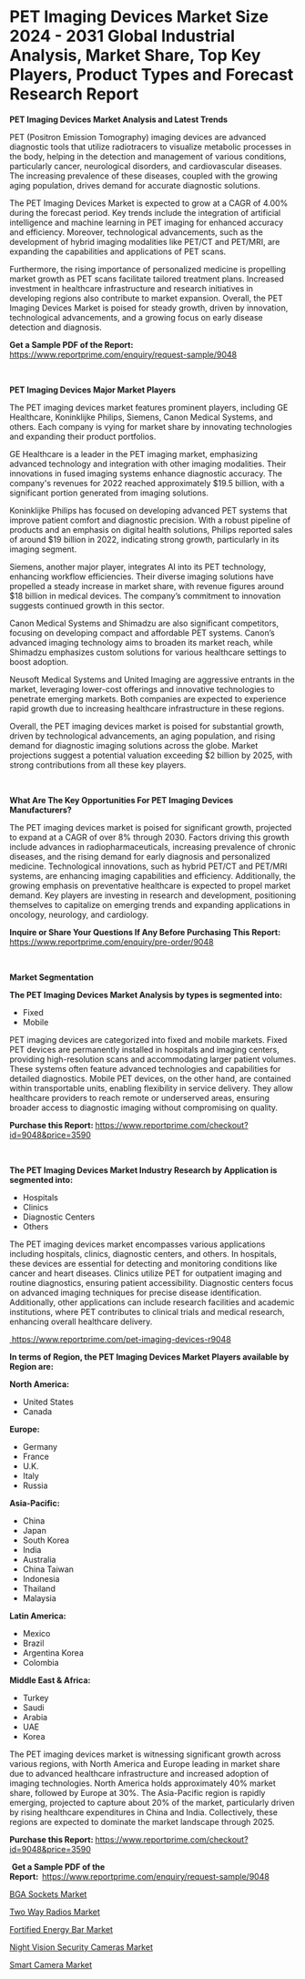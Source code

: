 <p><h1>PET Imaging Devices Market Size 2024 - 2031 Global Industrial Analysis, Market Share, Top Key Players, Product Types and Forecast Research Report</h1></p><p><strong>PET Imaging Devices Market Analysis and Latest Trends</strong></p>
<p><p>PET (Positron Emission Tomography) imaging devices are advanced diagnostic tools that utilize radiotracers to visualize metabolic processes in the body, helping in the detection and management of various conditions, particularly cancer, neurological disorders, and cardiovascular diseases. The increasing prevalence of these diseases, coupled with the growing aging population, drives demand for accurate diagnostic solutions.</p><p>The PET Imaging Devices Market is expected to grow at a CAGR of 4.00% during the forecast period. Key trends include the integration of artificial intelligence and machine learning in PET imaging for enhanced accuracy and efficiency. Moreover, technological advancements, such as the development of hybrid imaging modalities like PET/CT and PET/MRI, are expanding the capabilities and applications of PET scans.</p><p>Furthermore, the rising importance of personalized medicine is propelling market growth as PET scans facilitate tailored treatment plans. Increased investment in healthcare infrastructure and research initiatives in developing regions also contribute to market expansion. Overall, the PET Imaging Devices Market is poised for steady growth, driven by innovation, technological advancements, and a growing focus on early disease detection and diagnosis.</p></p>
<p><strong>Get a Sample PDF of the Report:&nbsp;</strong> <a href="https://www.reportprime.com/enquiry/request-sample/9048?utm_campaign=1944&utm_medium=2&utm_source=Github&utm_content=ia&utm_term=25122024&utm_id=pet-imaging-devices">https://www.reportprime.com/enquiry/request-sample/9048</a></p>
<p>&nbsp;</p>
<p><strong>PET Imaging Devices Major Market Players</strong></p>
<p><p>The PET imaging devices market features prominent players, including GE Healthcare, Koninklijke Philips, Siemens, Canon Medical Systems, and others. Each company is vying for market share by innovating technologies and expanding their product portfolios.</p><p>GE Healthcare is a leader in the PET imaging market, emphasizing advanced technology and integration with other imaging modalities. Their innovations in fused imaging systems enhance diagnostic accuracy. The company's revenues for 2022 reached approximately $19.5 billion, with a significant portion generated from imaging solutions.</p><p>Koninklijke Philips has focused on developing advanced PET systems that improve patient comfort and diagnostic precision. With a robust pipeline of products and an emphasis on digital health solutions, Philips reported sales of around $19 billion in 2022, indicating strong growth, particularly in its imaging segment.</p><p>Siemens, another major player, integrates AI into its PET technology, enhancing workflow efficiencies. Their diverse imaging solutions have propelled a steady increase in market share, with revenue figures around $18 billion in medical devices. The company’s commitment to innovation suggests continued growth in this sector.</p><p>Canon Medical Systems and Shimadzu are also significant competitors, focusing on developing compact and affordable PET systems. Canon’s advanced imaging technology aims to broaden its market reach, while Shimadzu emphasizes custom solutions for various healthcare settings to boost adoption.</p><p>Neusoft Medical Systems and United Imaging are aggressive entrants in the market, leveraging lower-cost offerings and innovative technologies to penetrate emerging markets. Both companies are expected to experience rapid growth due to increasing healthcare infrastructure in these regions.</p><p>Overall, the PET imaging devices market is poised for substantial growth, driven by technological advancements, an aging population, and rising demand for diagnostic imaging solutions across the globe. Market projections suggest a potential valuation exceeding $2 billion by 2025, with strong contributions from all these key players.</p></p>
<p>&nbsp;</p>
<p><strong>What Are The Key Opportunities For PET Imaging Devices Manufacturers?</strong></p>
<p><p>The PET imaging devices market is poised for significant growth, projected to expand at a CAGR of over 8% through 2030. Factors driving this growth include advances in radiopharmaceuticals, increasing prevalence of chronic diseases, and the rising demand for early diagnosis and personalized medicine. Technological innovations, such as hybrid PET/CT and PET/MRI systems, are enhancing imaging capabilities and efficiency. Additionally, the growing emphasis on preventative healthcare is expected to propel market demand. Key players are investing in research and development, positioning themselves to capitalize on emerging trends and expanding applications in oncology, neurology, and cardiology.</p></p>
<p><strong>Inquire or Share Your Questions If Any Before Purchasing This Report:</strong> <a href="https://www.reportprime.com/enquiry/pre-order/9048?utm_campaign=1944&utm_medium=2&utm_source=Github&utm_content=ia&utm_term=25122024&utm_id=pet-imaging-devices">https://www.reportprime.com/enquiry/pre-order/9048</a></p>
<p>&nbsp;</p>
<p><strong>Market Segmentation</strong></p>
<p><strong>The PET Imaging Devices Market Analysis by types is segmented into:</strong></p>
<p><ul><li>Fixed</li><li>Mobile</li></ul></p>
<p><p>PET imaging devices are categorized into fixed and mobile markets. Fixed PET devices are permanently installed in hospitals and imaging centers, providing high-resolution scans and accommodating larger patient volumes. These systems often feature advanced technologies and capabilities for detailed diagnostics. Mobile PET devices, on the other hand, are contained within transportable units, enabling flexibility in service delivery. They allow healthcare providers to reach remote or underserved areas, ensuring broader access to diagnostic imaging without compromising on quality.</p></p>
<p><strong>Purchase this Report:&nbsp;</strong><a href="https://www.reportprime.com/checkout?id=9048&price=3590&utm_campaign=1944&utm_medium=2&utm_source=Github&utm_content=ia&utm_term=25122024&utm_id=pet-imaging-devices">https://www.reportprime.com/checkout?id=9048&price=3590</a></p>
<p>&nbsp;</p>
<p><strong>The PET Imaging Devices Market Industry Research by Application is segmented into:</strong></p>
<p><ul><li>Hospitals</li><li>Clinics</li><li>Diagnostic Centers</li><li>Others</li></ul></p>
<p><p>The PET imaging devices market encompasses various applications including hospitals, clinics, diagnostic centers, and others. In hospitals, these devices are essential for detecting and monitoring conditions like cancer and heart diseases. Clinics utilize PET for outpatient imaging and routine diagnostics, ensuring patient accessibility. Diagnostic centers focus on advanced imaging techniques for precise disease identification. Additionally, other applications can include research facilities and academic institutions, where PET contributes to clinical trials and medical research, enhancing overall healthcare delivery.</p></p>
<p><a href="https://www.reportprime.com/pet-imaging-devices-r9048?utm_campaign=1944&utm_medium=2&utm_source=Github&utm_content=ia&utm_term=25122024&utm_id=pet-imaging-devices">&nbsp;https://www.reportprime.com/pet-imaging-devices-r9048</a></p>
<p><strong>In terms of Region, the PET Imaging Devices Market Players available by Region are:</strong></p>
<p>
    <p> <strong> North America: </strong>
        <ul>
            <li>United States</li>
            <li>Canada</li>
        </ul>
        </p> 
    <p> <strong> Europe: </strong>
        <ul>
            <li>Germany</li>
            <li>France</li>
            <li>U.K.</li>
            <li>Italy</li>
            <li>Russia</li>
        </ul>
        </p> 
    <p> <strong> Asia-Pacific: </strong>
        <ul>
            <li>China</li>
            <li>Japan</li>
            <li>South Korea</li>
            <li>India</li>
            <li>Australia</li>
            <li>China Taiwan</li>
            <li>Indonesia</li>
            <li>Thailand</li>
            <li>Malaysia</li>
        </ul>
        </p> 
    <p> <strong> Latin America: </strong>
        <ul>
            <li>Mexico</li>
            <li>Brazil</li>
            <li>Argentina Korea</li>
            <li>Colombia</li>
        </ul>
        </p> 
    <p> <strong> Middle East & Africa: </strong>
        <ul>
            <li>Turkey</li>
            <li>Saudi</li>
            <li>Arabia</li>
            <li>UAE</li>
            <li>Korea</li>
        </ul>
    </p>
    </p>
<p><p>The PET imaging devices market is witnessing significant growth across various regions, with North America and Europe leading in market share due to advanced healthcare infrastructure and increased adoption of imaging technologies. North America holds approximately 40% market share, followed by Europe at 30%. The Asia-Pacific region is rapidly emerging, projected to capture about 20% of the market, particularly driven by rising healthcare expenditures in China and India. Collectively, these regions are expected to dominate the market landscape through 2025.</p></p>
<p><strong>Purchase this Report: </strong><a href="https://www.reportprime.com/checkout?id=9048&price=3590&utm_campaign=1944&utm_medium=2&utm_source=Github&utm_content=ia&utm_term=25122024&utm_id=pet-imaging-devices">https://www.reportprime.com/checkout?id=9048&price=3590</a></p>
<p>&nbsp;<strong>Get a Sample PDF of the Report:&nbsp;&nbsp;</strong><a href="https://www.reportprime.com/enquiry/request-sample/9048?utm_campaign=1944&utm_medium=2&utm_source=Github&utm_content=ia&utm_term=25122024&utm_id=pet-imaging-devices">https://www.reportprime.com/enquiry/request-sample/9048</a></p>
<p><strong></strong></p>
<p><p><a href="https://www.linkedin.com/pulse/bga-sockets-market-progressan-anticipated-compound-annual-wcfaf?utm_campaign=1944&utm_medium=2&utm_source=Github&utm_content=ia&utm_term=25122024&utm_id=pet-imaging-devices">BGA Sockets Market</a></p><p><a href="https://www.linkedin.com/pulse/two-way-radios-market-size-value-report-growth-potential-127-u5rqf?utm_campaign=1944&utm_medium=2&utm_source=Github&utm_content=ia&utm_term=25122024&utm_id=pet-imaging-devices">Two Way Radios Market</a></p><p><a href="https://www.linkedin.com/pulse/fortified-energy-bar-report-industry-analysis-growth-projections-arwze?utm_campaign=1944&utm_medium=2&utm_source=Github&utm_content=ia&utm_term=25122024&utm_id=pet-imaging-devices">Fortified Energy Bar Market</a></p><p><a href="https://www.linkedin.com/pulse/comprehensive-analysis-night-vision-security-cameras-market-yn6uf?utm_campaign=1944&utm_medium=2&utm_source=Github&utm_content=ia&utm_term=25122024&utm_id=pet-imaging-devices">Night Vision Security Cameras Market</a></p><p><a href="https://www.linkedin.com/pulse/rev-athenaur-okk4f?utm_campaign=1944&utm_medium=2&utm_source=Github&utm_content=ia&utm_term=25122024&utm_id=pet-imaging-devices">Smart Camera Market</a></p></p>